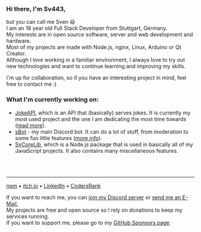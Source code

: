 <!-- Pro Tip: to create a page like this just create a public repo with your username as its name :) -->

### Hi there, I'm Sv443,
but you can call me Sven 😃  
I am an 18 year old Full Stack Developer from Stuttgart, Germany.  
My interests are in open source software, server and web development and hardware.  
Most of my projects are made with Node.js, nginx, Linux, Arduino or Qt Creator.  
Although I love working in a familiar environment, I always love to try out new technologies and want to continue learning and improving my skills.  
  
I'm up for collaboration, so if you have an interesting project in mind, feel free to contact me :)  


### What I'm currently working on:
- [JokeAPI](https://github.com/Sv443/JokeAPI), which is an API that (basically) serves jokes. It is currently my most used project and the one I am dedicating the most time towards ([read more](https://sv443.net/jokeapi/v2)).
- [sBot](https://github.com/Sv443/sBot) - my main Discord bot. It can do a lot of stuff, from moderation to some fun little features ([more info](https://sv443.net/r/sBot)).
- [SvCoreLib](https://github.com/Sv443/SvCoreLib), which is a Node.js package that is used in basically all of my JavaScript projects. It also contains many miscellaneous features.  
  
<br><br>
  
---
  
[npm](https://www.npmjs.com/~sv443) • [itch.io](https://sv443.itch.io/) • [LinkedIn](https://www.linkedin.com/in/sven-fehler/) • [CodersRank](https://profile.codersrank.io/user/sv443)  
  
If you want to reach me, you can [join my Discord server](https://sv443.net/discord) or [send me an E-Mail.](mailto:contact@sv443.net)  
My projects are free and open source so I rely on donations to keep my services running.  
If you want to support me, please go to my [GitHub Sponsors page](https://github.com/sponsors/Sv443).  
